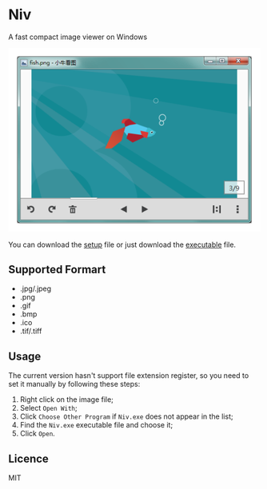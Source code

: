 Niv
===

A fast compact image viewer on Windows

[![](screenshot.png)](http://jarvisniu.com/niv/)

You can download the [setup](http://jarvisniu.com/niv/Niv_Setup_v0.4.2.exe)
file or just download the [executable](https://raw.githubusercontent.com/jarvisniu/Niv/master/exe/Niv.exe) file.

## Supported Formart

- .jpg/.jpeg
- .png
- .gif
- .bmp
- .ico
- .tif/.tiff

## Usage

The current version hasn't support file extension register, 
so you need to set it manually by following these steps:

1. Right click on the image file;
2. Select `Open With`;
3. Click `Choose Other Program` if `Niv.exe` does not appear in the list;
4. Find the `Niv.exe` executable file and choose it;
5. Click `Open`.

## Licence

MIT
